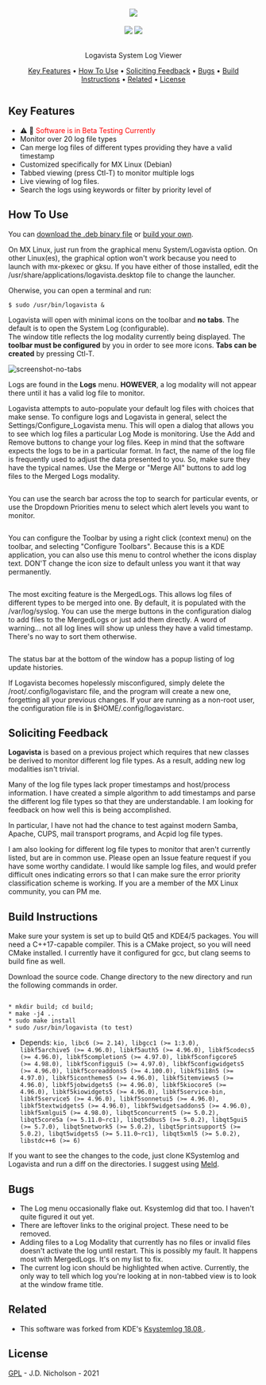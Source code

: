 
<h1 align="center">
  <br>
   <img src="https://github.com/Tafnab/logavista/blob/master/logo.svg" />
  <br>
</h1>
<p align="center">  
<a href="https://gitter.im/Tafnab/community"><img src="https://avatars.githubusercontent.com/u/19742500?s=60&v=4"></a>
 <a href="https://opensource.org/licenses/gpl-2.0"><img src="https://img.shields.io/badge/license-GPL-blue.svg"></a>
</p>

<p align="center">
  <br>
  Logavista System Log Viewer
  <br>
</p>

<p align="center">
  <a href="#key-features">Key Features</a> •
  <a href="#how-to-use">How To Use</a> •
  <a href="#feedback">Soliciting Feedback</a> •
  <a href="#known-bugs">Bugs</a> •
  <a href="#build-instructions">Build Instructions</a> •
  <a href="#related">Related</a> •
  <a href="#license">License</a>
</p>

<img src="https://github.com/Tafnab/logavista/blob/master/screenshots/Screenshot.png" alt="">

## Key Features

* :warning: :eyes: <font color="red">Software is in Beta Testing Currently </font>
* Monitor over 20 log file types
* Can merge log files of different types providing they have a valid timestamp
* Customized specifically for MX Linux (Debian)
* Tabbed viewing (press Ctl-T) to monitor multiple logs
* Live viewing of log files.
* Search the logs using keywords or filter by priority level of 


## How To Use

<p>You can <a href="https://github.com/Tafnab/logavista/blob/master/logavista_0.9-1_amd64.deb">download the .deb binary file</a> or <a href="#build-instructions">build your own</a>.</p>

<p>On MX Linux, just run from the graphical menu System/Logavista option. On other Linux(es), the graphical option won't work because you need to launch with <a href="https://github.com/MX-Linux/mx-pkexec/blob/master/mx-pkexec"></a>mx-pkexec or gksu. If you have either of those installed, edit the /usr/share/applications/logavista.desktop file to change the launcher.</p>

<p>Oherwise, you can open a terminal and run:</p>
<pre><code>$ sudo /usr/bin/logavista &</code></pre>

<p>Logavista will open with minimal icons on the toolbar and <b>no tabs</b>. The default is to open the System Log (configurable). <br>The window title reflects the log modality currently being displayed. The <b>toolbar must be configured</b> by you in order to see more icons. <b>Tabs can be created</b> by pressing Ctl-T.</p>
<img src="https://github.com/Tafnab/logavista/blob/master/screenshots/ScreenshotNoTabsOpen.png" alt="screenshot-no-tabs">
<img src="https://github.com/Tafnab/logavista/blob/master/screenshots/ConfigureToolbarsDropdown.png" alt="">

<p>Logs are found in the <b>Logs</b> menu. <b>HOWEVER</b>, a log modality will not appear there until it has a valid log file to monitor. </p>

<p>Logavista attempts to auto-populate your default log files with choices that make sense. To configure logs and Logavista in general, select the Settings/Configure_Logavista menu. This will open a dialog that allows you to see which log files a particular Log Mode is monitoring. Use the Add and Remove buttons to change your log files. Keep in mind that the software expects the logs to be in a particular format. In fact, the name of the log file is frequently used to adjust the data presented to you. So, make sure they have the typical names. Use the Merge or "Merge All" buttons to add log files to the Merged Logs modality.</p>
<img src="https://github.com/Tafnab/logavista/blob/master/screenshots/ConfigureToolbars.png" alt="">

<p>You can use the search bar across the top to search for particular events, or use the Dropdown Priorities menu to select which alert levels you want to monitor. </p>
<img src="https://github.com/Tafnab/logavista/blob/master/screenshots/PrioritiesDropdown.png" alt="" align="right>

<p>The default priority is INFO. So, removing INFO from the priorities list allows you to see errors and debug messages.</p>
<img src="https://github.com/Tafnab/logavista/blob/master/screenshots/PrioritiesDropdownNoInformative.png" alt="" align="left">

<p>You can configure the Toolbar by using a right click (context menu) on the toolbar, and selecting "Configure Toolbars". Because this is a KDE application, you can also use this menu to control whether the icons display text. DON'T change the icon size to default unless you want it that way permanently.</p>
<img src="https://github.com/Tafnab/logavista/blob/master/screenshots/ConfigureToolbarsDropdown.png" alt="">

<p>The most exciting feature is the MergedLogs. This allows log files of different types to be merged into one. By default, it is populated with the /var/log/syslog. You can use the merge buttons in the configuration dialog to add files to the MergedLogs or just add them directly. A word of warning... not all log lines will show up unless they have a valid timestamp. There's no way to sort them otherwise.</p>
<img src="https://github.com/Tafnab/logavista/blob/master/screenshots/ConfigureMerge.png" alt="">

<p>The status bar at the bottom of the window has a popup listing of log update histories.</p>

<p>If Logavista becomes hopelessly misconfigured, simply delete the /root/.config/logavistarc file, and the program will create a new one, forgetting all your previous changes. If your are running as a non-root user, the configuration file is in $HOME/.config/logavistarc.</p>

## Soliciting Feedback

<p><b>Logavista</b> is based on a previous project which requires that new classes be derived to monitor different log file types. As a result, adding new log modalities isn't trivial.</p>

<p>Many of the log file types lack proper timestamps and host/process information. I have created a simple algorithm to add timestamps and parse the different log file types so that they are understandable. I am looking for feedback on how well this is being accomplished.</p>

<p>In particular, I have not had the chance to test against modern Samba, Apache, CUPS, mail transport programs, and Acpid log file types. </p>

<p>I am also looking for different log file types to monitor that aren't currently listed, but are in common use. Please open an Issue feature request if you have some worthy candidate. I would like sample log files, and would prefer difficult ones indicating errors so that I can make sure the error priority classification scheme is working. If you are a member of the MX Linux community, you can PM me.</p>

## Build Instructions

<p>Make sure your system is set up to build Qt5 and KDE4/5 packages. You will need a C++17-capable compiler. This is a CMake project, so you will need CMake installed. I currently have it configured for gcc, but clang seems to build fine as well.</p>

<p>Download the source code. Change directory to the new directory and run the following commands in order.</p>
<pre><code>
* mkdir build; cd build;
* make -j4 ..
* sudo make install
* sudo /usr/bin/logavista (to test)
</code></pre>

* Depends: 
<code>kio, libc6 (>= 2.14), libgcc1 (>= 1:3.0), libkf5archive5 (>= 4.96.0), libkf5auth5 (>= 4.96.0), libkf5codecs5 (>= 4.96.0), libkf5completion5 (>= 4.97.0), libkf5configcore5 (>= 4.98.0), libkf5configgui5 (>= 4.97.0), libkf5configwidgets5 (>= 4.96.0), libkf5coreaddons5 (>= 4.100.0), libkf5i18n5 (>= 4.97.0), libkf5iconthemes5 (>= 4.96.0), libkf5itemviews5 (>= 4.96.0), libkf5jobwidgets5 (>= 4.96.0), libkf5kiocore5 (>= 4.96.0), libkf5kiowidgets5 (>= 4.96.0), libkf5service-bin, libkf5service5 (>= 4.96.0), libkf5sonnetui5 (>= 4.96.0), libkf5textwidgets5 (>= 4.96.0), libkf5widgetsaddons5 (>= 4.96.0), libkf5xmlgui5 (>= 4.98.0), libqt5concurrent5 (>= 5.0.2), libqt5core5a (>= 5.11.0~rc1), libqt5dbus5 (>= 5.0.2), libqt5gui5 (>= 5.7.0), libqt5network5 (>= 5.0.2), libqt5printsupport5 (>= 5.0.2), libqt5widgets5 (>= 5.11.0~rc1), libqt5xml5 (>= 5.0.2), libstdc++6 (>= 6)</code>

<p>If you want to see the changes to the code, just clone KSystemlog and Logavista and run a diff on the directories. I suggest using <a href="https://meldmerge.org/">Meld</a>.</p>


## Bugs

* The Log menu occasionally flake out. Ksystemlog did that too. I haven't quite figured it out yet.
* There are leftover links to the original project. These need to be removed.
* Adding files to a Log Modality that currently has no files or invalid files doesn't activate the log until restart. This is possibly my fault. It happens most with MergedLogs. It's on my list to fix.
* The current log icon should be highlighted when active. Currently, the only way to tell which log you're looking at in non-tabbed view is to look at the window frame title.

## Related

* This software was forked from KDE's <a href="https://github.com/KDE/ksystemlog">Ksystemlog 18.08 </a>.

## License

[GPL](LICENSE) - J.D. Nicholson - 2021

